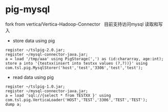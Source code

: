 # pig-mysql 
fork from vertica/Vertica-Hadoop-Connector   
目前支持访问mysql 读取和写入

- store data using pig
```
register ~/tslpig-2.0.jar;
register ~/mysql-connector-java.jar;
a = load '/tmp/aaa' using PigStorage(',') as (id:chararray, age:int);
store a into '{testxx(insert into testxx values (?,?))}' using com.tsl.pig.MysqlStorer('host','test','3306','test','test');
```

- read data using pig
```
register ~/tslpig-1.0.jar;
register ~/mysql-connector-java.jar;
a = load 'sql://{select * from TESTXX }' using com.tsl.pig.VerticaLoader('HOST','TEST','3306','TEST','TEST');
dump a;
```
